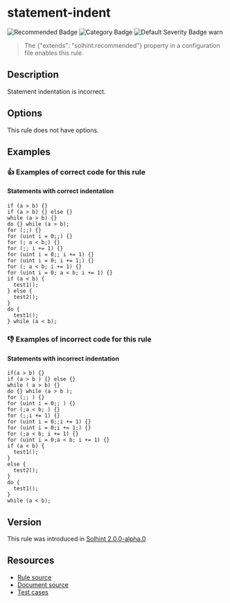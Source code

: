 <!---
This is a dynamically generated file. Do not edit manually.
date:        Sat, 24 Aug 2019 01:45:04 GMT
author:      "Peter Chung <touhonoob@gmail.com>"
--->

# statement-indent
![Recommended Badge](https://img.shields.io/badge/-Recommended-brightgreen)
![Category Badge](https://img.shields.io/badge/-Style%20Guide%20Rules-informational)
![Default Severity Badge warn](https://img.shields.io/badge/Default%20Severity-warn-yellow)
> The {"extends": "solhint:recommended"} property in a configuration file enables this rule.


## Description
Statement indentation is incorrect.

## Options
This rule does not have options.

## Examples
### 👍 Examples of **correct** code for this rule

#### Statements with correct indentation

```solidity
if (a > b) {}
if (a > b) {} else {}
while (a > b) {}
do {} while (a > b);
for (;;) {}
for (uint i = 0;;) {}
for (; a < b;) {}
for (;; i += 1) {}
for (uint i = 0;; i += 1) {}
for (uint i = 0; i += 1;) {}
for (; a < b; i += 1) {}
for (uint i = 0; a < b; i += 1) {}
if (a < b) { 
  test1();   
} else {     
  test2();   
}            
do {             
  test1();       
} while (a < b); 
```

### 👎 Examples of **incorrect** code for this rule

#### Statements with incorrect indentation

```solidity
if(a > b) {}
if (a > b ) {} else {}
while ( a > b) {}
do {} while (a > b );
for (;; ) {}
for (uint i = 0;; ) {}
for (;a < b; ) {}
for (;;i += 1) {}
for (uint i = 0;;i += 1) {}
for (uint i = 0;i += 1;) {}
for (;a < b; i += 1) {}
for (uint i = 0;a < b; i += 1) {}
if (a < b) { 
  test1();   
}            
else {       
  test2();   
}            
do {           
  test1();     
}              
while (a < b); 
```

## Version
This rule was introduced in [Solhint 2.0.0-alpha.0](https://github.com/protofire/solhint/tree/v2.0.0-alpha.0)

## Resources
- [Rule source](https://github.com/protofire/solhint/tree/master/lib/rules/align/statement-indent.js)
- [Document source](https://github.com/protofire/solhint/tree/master/docs/rules/align/statement-indent.md)
- [Test cases](https://github.com/protofire/solhint/tree/master/test/rules/align/statement-indent.js)
